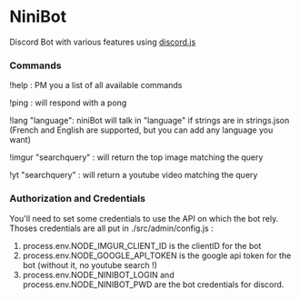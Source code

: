 # NiniBot
Discord Bot with various features using [discord.js](https://github.com/hydrabolt/discord.js)

### Commands
!help : PM you a list of all available commands

!ping : will respond with a pong

!lang "language": niniBot will talk in "language" if strings are in strings.json (French and English are supported, but you can add any language you want)

!imgur "searchquery" : will return the top image matching the query

!yt "searchquery" : will return a youtube video matching the query

### Authorization and Credentials
You'll need to set some credentials to use the API on which the bot rely. Thoses credentials are all put in ./src/admin/config.js :

1. process.env.NODE_IMGUR_CLIENT_ID is the clientID for the bot
2. process.env.NODE_GOOGLE_API_TOKEN is the google api token for the bot (without it, no youtube search !)
3. process.env.NODE_NINIBOT_LOGIN and process.env.NODE_NINIBOT_PWD are the bot credentials for discord.
